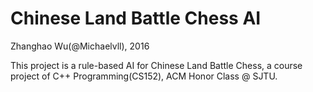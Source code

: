 # Chinese Land Battle Chess AI

Zhanghao Wu(@Michaelvll), 2016

This project is a rule-based AI for Chinese Land Battle Chess, a course project of C++ Programming(CS152), ACM Honor Class @ SJTU.
